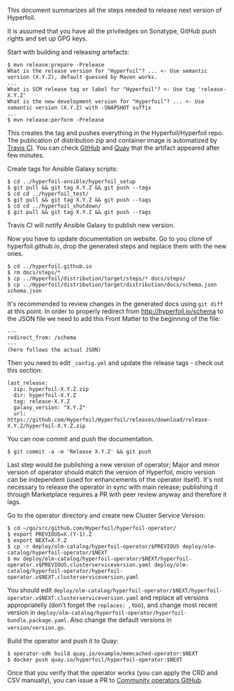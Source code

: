This document summarizes all the steps needed to release next version of Hyperfoil.

It is assumed that you have all the priviledges on Sonatype, GitHub push rights and set up GPG keys.

Start with building and releasing artefacts:

```
$ mvn release:prepare -Prelease
What is the release version for "Hyperfoil"? ... <- Use semantic version (X.Y.Z), default guessed by Maven works.
...
What is SCM release tag or label for "Hyperfoil"? <- Use tag 'release-X.Y.Z'
What is the new development version for "Hyperfoil"? ... <- Use semantic version (X.Y.Z) with -SNAPSHOT suffix
...
$ mvn release:perform -Prelease
```

This creates the tag and pushes everything in the Hyperfoil/Hyperfoil repo. The publication of distribution zip and container image is automatized by [Travis CI](https://www.travis-ci.org/Hyperfoil/Hyperfoil). You can check [GitHub](https://github.com/Hyperfoil/Hyperfoil/releases) and [Quay](https://quay.io/repository/hyperfoil/hyperfoil?tab=tags) that the artifact appeared after few minutes. 

Create tags for Ansible Galaxy scripts:
```
$ cd ../hyperfoil-ansible/hyperfoil_setup
$ git pull && git tag X.Y.Z && git push --tags
$ cd cd ../hyperfoil_test/
$ git pull && git tag X.Y.Z && git push --tags
$ cd cd ../hyperfoil_shutdown/
$ git pull && git tag X.Y.Z && git push --tags
```

Travis CI will notify Ansible Galaxy to publish new version.

Now you have to update documentation on website. Go to you clone of hyperfoil.github.io, drop the generated steps and replace them with the new ones.
```
$ cd ../hyperfoil.github.io
$ rm docs/steps/*
$ cp ../Hyperfoil/distribution/target/steps/* docs/steps/
$ cp ../Hyperfoil/distribution/target/distribution/docs/schema.json schema.json
```

It's recommended to review changes in the generated docs using `git diff` at this point.
In order to properly redirect from http://hyperfoil.io/schema to the JSON file we need to add this Front Matter to the beginning of the file:

```
---
redirect_from: /schema
---
(here follows the actual JSON)
```

Then you need to edit `_config.yml` and update the release tags - check out this section:
```
last_release:
  zip: hyperfoil-X.Y.Z.zip
  dir: hyperfoil-X.Y.Z
  tag: release-X.Y.Z
  galaxy_version: "X.Y.Z"
  url: https://github.com/Hyperfoil/Hyperfoil/releases/download/release-X.Y.Z/hyperfoil-X.Y.Z.zip
```

You can now commit and push the documentation.
```
$ git commit -a -m 'Release X.Y.Z' && git push
```

Last step would be publishing a new version of operator; Major and minor version of operator should match the version of Hyperfoil, micro version can be independent (used for enhancements of the operator itself). It's not necessary to release the operator in sync with main release; publishing it through Marketplace requires a PR with peer review anyway and therefore it lags.

Go to the operator directory and create new Cluster Service Version:
```
$ cd ~/go/src/github.com/Hyperfoil/hyperfoil-operator/
$ export PREVIOUS=X.(Y-1).Z
$ export NEXT=X.Y.Z
$ cp -r deploy/olm-catalog/hyperfoil-operator/$PREVIOUS deploy/olm-catalog/hyperfoil-operator/$NEXT
$ mv deploy/olm-catalog/hyperfoil-operator/$NEXT/hyperfoil-operator.v$PREVIOUS.clusterserviceversion.yaml deploy/olm-catalog/hyperfoil-operator/hyperfoil-operator.v$NEXT.clusterserviceversion.yaml
```

You should edit `deploy/olm-catalog/hyperfoil-operator/$NEXT/hyperfoil-operator.v$NEXT.clusterserviceversion.yaml` and replace all versions appropriatelly (don't forget the `replaces: `, too), and change most recent version in `deploy/olm-catalog/hyperfoil-operator/hyperfoil-bundle.package.yaml`. Also change the default versions in `version/version.go`.

Build the operator and push it to Quay:

```
$ operator-sdk build quay.io/example/memcached-operator:$NEXT
$ docker push quay.io/hyperfoil/hyperfoil-operator:$NEXT
```

Once that you verify that the operator works (you can apply the CRD and CSV manually), you can issue a PR to [Community operators GitHub](https://github.com/operator-framework/community-operators/tree/master/community-operators/hyperfoil).
